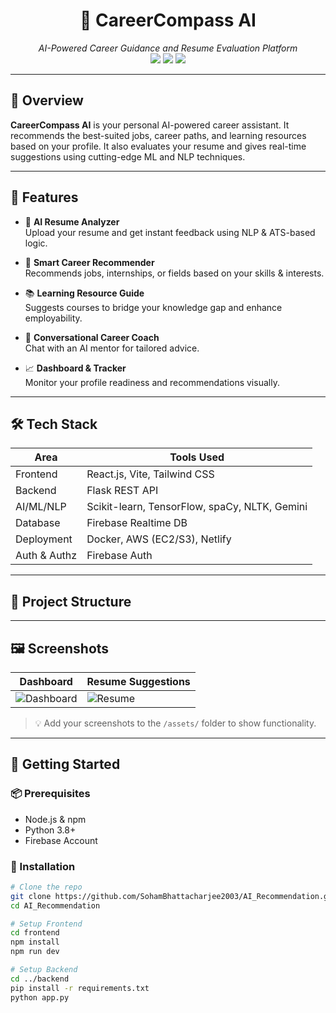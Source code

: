<h1 align="center">🎯 CareerCompass AI</h1>
<p align="center">
  <em>AI-Powered Career Guidance and Resume Evaluation Platform</em><br/>
  <img src="https://img.shields.io/github/stars/SohamBhattacharjee2003/AI_Recommendation?style=flat-square"/>
  <img src="https://img.shields.io/github/forks/SohamBhattacharjee2003/AI_Recommendation?style=flat-square"/>
  <img src="https://img.shields.io/github/license/SohamBhattacharjee2003/AI_Recommendation?style=flat-square"/>
</p>

---

## 🚀 Overview

**CareerCompass AI** is your personal AI-powered career assistant. It recommends the best-suited jobs, career paths, and learning resources based on your profile. It also evaluates your resume and gives real-time suggestions using cutting-edge ML and NLP techniques.

---

## 🧠 Features

- 📝 **AI Resume Analyzer**  
  Upload your resume and get instant feedback using NLP & ATS-based logic.

- 🧭 **Smart Career Recommender**  
  Recommends jobs, internships, or fields based on your skills & interests.

- 📚 **Learning Resource Guide**  
  Suggests courses to bridge your knowledge gap and enhance employability.

- 🤖 **Conversational Career Coach**  
  Chat with an AI mentor for tailored advice.

- 📈 **Dashboard & Tracker**  
  Monitor your profile readiness and recommendations visually.

---

## 🛠️ Tech Stack

| Area         | Tools Used |
|--------------|------------|
| Frontend     | React.js, Vite, Tailwind CSS |
| Backend      | Flask REST API |
| AI/ML/NLP    | Scikit-learn, TensorFlow, spaCy, NLTK, Gemini |
| Database     | Firebase Realtime DB |
| Deployment   | Docker, AWS (EC2/S3), Netlify |
| Auth & Authz | Firebase Auth |

---

## 📂 Project Structure

---

## 🖼️ Screenshots

| Dashboard | Resume Suggestions |
|----------|---------------------|
| ![Dashboard](assets/dashboard.png) | ![Resume](assets/resume_feedback.png) |

> 💡 Add your screenshots to the `/assets/` folder to show functionality.

---

## 🔧 Getting Started

### 📦 Prerequisites

- Node.js & npm
- Python 3.8+
- Firebase Account

### 🚀 Installation

```bash
# Clone the repo
git clone https://github.com/SohamBhattacharjee2003/AI_Recommendation.git
cd AI_Recommendation

# Setup Frontend
cd frontend
npm install
npm run dev

# Setup Backend
cd ../backend
pip install -r requirements.txt
python app.py

